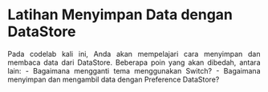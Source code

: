 # Latihan Menyimpan Data dengan DataStore

<p align="justify"> Pada codelab kali ini, Anda akan mempelajari cara menyimpan dan membaca data dari DataStore. Beberapa poin yang akan dibedah, antara lain:
  <a> - Bagaimana mengganti tema menggunakan Switch?
  - Bagaimana menyimpan dan mengambil data dengan Preference DataStore? </a>
</p>
